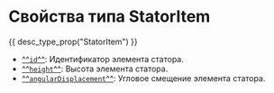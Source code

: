 # Свойства типа StatorItem
{{ desc_type_prop("StatorItem") }}

- [^^`id`^^](./id.md): Идентификатор элемента статора.
- [^^`height`^^](./height.md): Высота элемента статора.
- [^^`angularDisplacement`^^](./angularDisplacement.md): Угловое смещение элемента статора.
